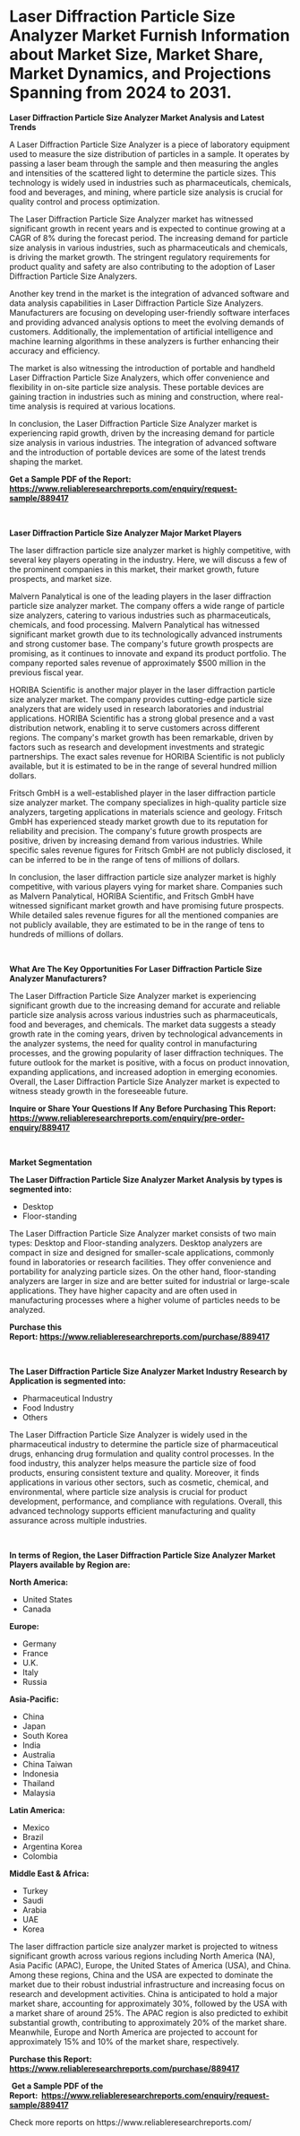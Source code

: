 <p><h1>Laser Diffraction Particle Size Analyzer Market Furnish Information about Market Size, Market Share, Market Dynamics, and Projections Spanning from 2024 to 2031.</h1></p><p><strong>Laser Diffraction Particle Size Analyzer Market Analysis and Latest Trends</strong></p>
<p><p>A Laser Diffraction Particle Size Analyzer is a piece of laboratory equipment used to measure the size distribution of particles in a sample. It operates by passing a laser beam through the sample and then measuring the angles and intensities of the scattered light to determine the particle sizes. This technology is widely used in industries such as pharmaceuticals, chemicals, food and beverages, and mining, where particle size analysis is crucial for quality control and process optimization.</p><p>The Laser Diffraction Particle Size Analyzer market has witnessed significant growth in recent years and is expected to continue growing at a CAGR of 8% during the forecast period. The increasing demand for particle size analysis in various industries, such as pharmaceuticals and chemicals, is driving the market growth. The stringent regulatory requirements for product quality and safety are also contributing to the adoption of Laser Diffraction Particle Size Analyzers.</p><p>Another key trend in the market is the integration of advanced software and data analysis capabilities in Laser Diffraction Particle Size Analyzers. Manufacturers are focusing on developing user-friendly software interfaces and providing advanced analysis options to meet the evolving demands of customers. Additionally, the implementation of artificial intelligence and machine learning algorithms in these analyzers is further enhancing their accuracy and efficiency.</p><p>The market is also witnessing the introduction of portable and handheld Laser Diffraction Particle Size Analyzers, which offer convenience and flexibility in on-site particle size analysis. These portable devices are gaining traction in industries such as mining and construction, where real-time analysis is required at various locations.</p><p>In conclusion, the Laser Diffraction Particle Size Analyzer market is experiencing rapid growth, driven by the increasing demand for particle size analysis in various industries. The integration of advanced software and the introduction of portable devices are some of the latest trends shaping the market.</p></p>
<p><strong>Get a Sample PDF of the Report:&nbsp; <a href="https://www.reliableresearchreports.com/enquiry/request-sample/889417">https://www.reliableresearchreports.com/enquiry/request-sample/889417</a></strong></p>
<p>&nbsp;</p>
<p><strong>Laser Diffraction Particle Size Analyzer Major Market Players</strong></p>
<p><p>The laser diffraction particle size analyzer market is highly competitive, with several key players operating in the industry. Here, we will discuss a few of the prominent companies in this market, their market growth, future prospects, and market size.</p><p>Malvern Panalytical is one of the leading players in the laser diffraction particle size analyzer market. The company offers a wide range of particle size analyzers, catering to various industries such as pharmaceuticals, chemicals, and food processing. Malvern Panalytical has witnessed significant market growth due to its technologically advanced instruments and strong customer base. The company's future growth prospects are promising, as it continues to innovate and expand its product portfolio. The company reported sales revenue of approximately $500 million in the previous fiscal year.</p><p>HORIBA Scientific is another major player in the laser diffraction particle size analyzer market. The company provides cutting-edge particle size analyzers that are widely used in research laboratories and industrial applications. HORIBA Scientific has a strong global presence and a vast distribution network, enabling it to serve customers across different regions. The company's market growth has been remarkable, driven by factors such as research and development investments and strategic partnerships. The exact sales revenue for HORIBA Scientific is not publicly available, but it is estimated to be in the range of several hundred million dollars.</p><p>Fritsch GmbH is a well-established player in the laser diffraction particle size analyzer market. The company specializes in high-quality particle size analyzers, targeting applications in materials science and geology. Fritsch GmbH has experienced steady market growth due to its reputation for reliability and precision. The company's future growth prospects are positive, driven by increasing demand from various industries. While specific sales revenue figures for Fritsch GmbH are not publicly disclosed, it can be inferred to be in the range of tens of millions of dollars.</p><p>In conclusion, the laser diffraction particle size analyzer market is highly competitive, with various players vying for market share. Companies such as Malvern Panalytical, HORIBA Scientific, and Fritsch GmbH have witnessed significant market growth and have promising future prospects. While detailed sales revenue figures for all the mentioned companies are not publicly available, they are estimated to be in the range of tens to hundreds of millions of dollars.</p></p>
<p>&nbsp;</p>
<p><strong>What Are The Key Opportunities For Laser Diffraction Particle Size Analyzer Manufacturers?</strong></p>
<p><p>The Laser Diffraction Particle Size Analyzer market is experiencing significant growth due to the increasing demand for accurate and reliable particle size analysis across various industries such as pharmaceuticals, food and beverages, and chemicals. The market data suggests a steady growth rate in the coming years, driven by technological advancements in the analyzer systems, the need for quality control in manufacturing processes, and the growing popularity of laser diffraction techniques. The future outlook for the market is positive, with a focus on product innovation, expanding applications, and increased adoption in emerging economies. Overall, the Laser Diffraction Particle Size Analyzer market is expected to witness steady growth in the foreseeable future.</p></p>
<p><strong>Inquire or Share Your Questions If Any Before Purchasing This Report: <a href="https://www.reliableresearchreports.com/enquiry/pre-order-enquiry/889417">https://www.reliableresearchreports.com/enquiry/pre-order-enquiry/889417</a></strong></p>
<p>&nbsp;</p>
<p><strong>Market Segmentation</strong></p>
<p><strong>The Laser Diffraction Particle Size Analyzer Market Analysis by types is segmented into:</strong></p>
<p><ul><li>Desktop</li><li>Floor-standing</li></ul></p>
<p><p>The Laser Diffraction Particle Size Analyzer market consists of two main types: Desktop and Floor-standing analyzers. Desktop analyzers are compact in size and designed for smaller-scale applications, commonly found in laboratories or research facilities. They offer convenience and portability for analyzing particle sizes. On the other hand, floor-standing analyzers are larger in size and are better suited for industrial or large-scale applications. They have higher capacity and are often used in manufacturing processes where a higher volume of particles needs to be analyzed.</p></p>
<p><strong>Purchase this Report:&nbsp;<a href="https://www.reliableresearchreports.com/purchase/889417">https://www.reliableresearchreports.com/purchase/889417</a></strong></p>
<p>&nbsp;</p>
<p><strong>The Laser Diffraction Particle Size Analyzer Market Industry Research by Application is segmented into:</strong></p>
<p><ul><li>Pharmaceutical Industry</li><li>Food Industry</li><li>Others</li></ul></p>
<p><p>The Laser Diffraction Particle Size Analyzer is widely used in the pharmaceutical industry to determine the particle size of pharmaceutical drugs, enhancing drug formulation and quality control processes. In the food industry, this analyzer helps measure the particle size of food products, ensuring consistent texture and quality. Moreover, it finds applications in various other sectors, such as cosmetic, chemical, and environmental, where particle size analysis is crucial for product development, performance, and compliance with regulations. Overall, this advanced technology supports efficient manufacturing and quality assurance across multiple industries.</p></p>
<p>&nbsp;</p>
<p><strong>In terms of Region, the Laser Diffraction Particle Size Analyzer Market Players available by Region are:</strong></p>
<p>
    <p> <strong> North America: </strong>
        <ul>
            <li>United States</li>
            <li>Canada</li>
        </ul>
        </p> 
    <p> <strong> Europe: </strong>
        <ul>
            <li>Germany</li>
            <li>France</li>
            <li>U.K.</li>
            <li>Italy</li>
            <li>Russia</li>
        </ul>
        </p> 
    <p> <strong> Asia-Pacific: </strong>
        <ul>
            <li>China</li>
            <li>Japan</li>
            <li>South Korea</li>
            <li>India</li>
            <li>Australia</li>
            <li>China Taiwan</li>
            <li>Indonesia</li>
            <li>Thailand</li>
            <li>Malaysia</li>
        </ul>
        </p> 
    <p> <strong> Latin America: </strong>
        <ul>
            <li>Mexico</li>
            <li>Brazil</li>
            <li>Argentina Korea</li>
            <li>Colombia</li>
        </ul>
        </p> 
    <p> <strong> Middle East & Africa: </strong>
        <ul>
            <li>Turkey</li>
            <li>Saudi</li>
            <li>Arabia</li>
            <li>UAE</li>
            <li>Korea</li>
        </ul>
    </p>
    </p>
<p><p>The laser diffraction particle size analyzer market is projected to witness significant growth across various regions including North America (NA), Asia Pacific (APAC), Europe, the United States of America (USA), and China. Among these regions, China and the USA are expected to dominate the market due to their robust industrial infrastructure and increasing focus on research and development activities. China is anticipated to hold a major market share, accounting for approximately 30%, followed by the USA with a market share of around 25%. The APAC region is also predicted to exhibit substantial growth, contributing to approximately 20% of the market share. Meanwhile, Europe and North America are projected to account for approximately 15% and 10% of the market share, respectively.</p></p>
<p><strong>Purchase this Report: <a href="https://www.reliableresearchreports.com/purchase/889417">https://www.reliableresearchreports.com/purchase/889417</a></strong></p>
<p>&nbsp;<strong>Get a Sample PDF of the Report:&nbsp;&nbsp;<a href="https://www.reliableresearchreports.com/enquiry/request-sample/889417">https://www.reliableresearchreports.com/enquiry/request-sample/889417</a></strong></p>
<p><strong></strong></p>
<p>Check more reports on https://www.reliableresearchreports.com/</p>